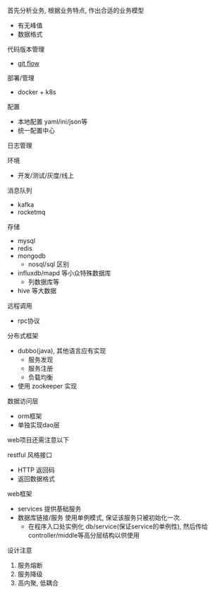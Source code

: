 首先分析业务, 根据业务特点, 作出合适的业务模型
- 有无峰值
- 数据格式

代码版本管理
- [git flow](/application/os/git/use.md#git-flow)

部署/管理
- docker + k8s

配置
- 本地配置 yaml/ini/json等
- 统一配置中心

日志管理

环境
- 开发/测试/灰度/线上

消息队列
- kafka
- rocketmq

存储
- mysql
- redis
- mongodb
    - nosql/sql 区别
- influxdb/mapd 等小众特殊数据库
    - 列数据库等
- hive 等大数据

远程调用
- rpc协议

分布式框架
- dubbo(java), 其他语言应有实现
    - 服务发现
    - 服务注册
    - 负载均衡
- 使用 zookeeper 实现

数据访问层
- orm框架
- 单独实现dao层

web项目还需注意以下

restful 风格接口
- HTTP 返回码
- 返回数据格式

web框架
- services 提供基础服务
- 数据库链接/服务 使用单例模式, 保证该服务只被初始化一次.
    - 在程序入口处实例化 db/service(保证service的单例性), 然后传给 controller/middle等高分层结构以供使用


设计注意
1. 服务熔断
2. 服务降级
3. 高内聚, 低耦合

